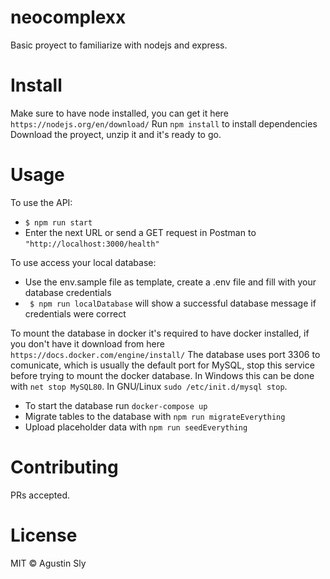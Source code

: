 # neocomplexx
Basic proyect to familiarize with nodejs and express.

# Install
Make sure to have node installed, you can get it here `https://nodejs.org/en/download/`
Run `npm install` to install dependencies
Download the proyect, unzip it and it's ready to go.

# Usage
To use the API:
- ` $ npm run start `
- Enter the next URL or send a GET request in Postman to `"http://localhost:3000/health"`

To use access your local database:
- Use the env.sample file as template, create a .env file and fill with your database credentials
- ` $ npm run localDatabase` will show a successful database message if credentials were correct

To mount the database in docker it's required to have docker installed, if you don't have it download from here `https://docs.docker.com/engine/install/`
The database uses port 3306 to comunicate, which is usually the default port for MySQL, stop this service before trying to mount the docker database. In Windows this can be done with `net stop MySQL80`. In GNU/Linux `sudo /etc/init.d/mysql stop`.
- To start the database run `docker-compose up`
- Migrate tables to the database with `npm run migrateEverything`
- Upload placeholder data with `npm run seedEverything`

# Contributing
PRs accepted.

# License
MIT © Agustin Sly
